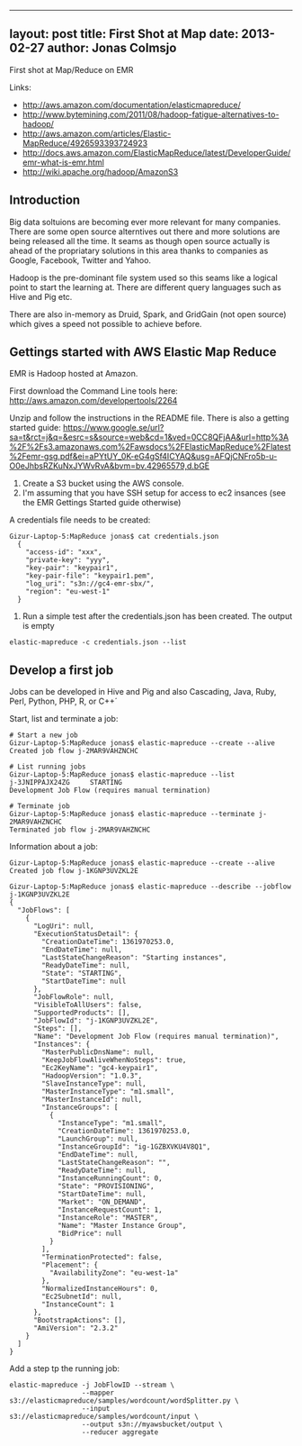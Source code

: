 
---
layout: post
title: First Shot at Map
date: 2013-02-27
author: Jonas Colmsjo
---

First shot at Map/Reduce on EMR




Links:

 * http://aws.amazon.com/documentation/elasticmapreduce/
 * http://www.bytemining.com/2011/08/hadoop-fatigue-alternatives-to-hadoop/
 * http://aws.amazon.com/articles/Elastic-MapReduce/4926593393724923
 * http://docs.aws.amazon.com/ElasticMapReduce/latest/DeveloperGuide/emr-what-is-emr.html
 * http://wiki.apache.org/hadoop/AmazonS3
 

## Introduction

Big data soltuions are becoming ever more relevant for many companies. There are some 
open source alterntives out there and more solutions are being released all the time.
It seams as though open source actually is ahead of the propriatary solutions in this 
area thanks to companies as Google, Facebook, Twitter and Yahoo.

Hadoop is the pre-dominant file system used so this seams like a logical point to start
the learning at. There are different query languages such as Hive and Pig etc.

There are also in-memory as Druid, Spark, and GridGain (not open source) which gives
a speed not possible to achieve before.


## Gettings started with AWS Elastic Map Reduce

EMR is Hadoop hosted at Amazon.
 
First download the Command Line tools here: http://aws.amazon.com/developertools/2264

Unzip and follow the instructions in the README file. There is also a getting started guide:
https://www.google.se/url?sa=t&rct=j&q=&esrc=s&source=web&cd=1&ved=0CC8QFjAA&url=http%3A%2F%2Fs3.amazonaws.com%2Fawsdocs%2FElasticMapReduce%2Flatest%2Femr-gsg.pdf&ei=aPYtUY_0K-eG4gSf4ICYAQ&usg=AFQjCNFro5b-u-O0eJhbsRZKuNxJYWvRvA&bvm=bv.42965579,d.bGE


1. Create a S3 bucket using the AWS console.
1. I'm assuming that you have SSH setup for access to ec2 insances (see the EMR Gettings 
Started guide otherwise)


A credentials file needs to be created:

```
Gizur-Laptop-5:MapReduce jonas$ cat credentials.json 
  {
    "access-id": "xxx",
    "private-key": "yyy",
    "key-pair": "keypair1",
    "key-pair-file": "keypair1.pem",
    "log_uri": "s3n://gc4-emr-sbx/",
    "region": "eu-west-1"
  }

```

1. Run a simple test after the credentials.json has been created. The output is empty

```
elastic-mapreduce -c credentials.json --list
```


## Develop a first job

Jobs can be developed in Hive and Pig and also Cascading, Java, Ruby, Perl, Python, PHP, R, or C++´

Start, list and terminate a job:

```
# Start a new job
Gizur-Laptop-5:MapReduce jonas$ elastic-mapreduce --create --alive
Created job flow j-2MAR9VAHZNCHC

# List running jobs
Gizur-Laptop-5:MapReduce jonas$ elastic-mapreduce --list
j-3JNIPPAJX24ZG     STARTING                                                         Development Job Flow (requires manual termination)

# Terminate job
Gizur-Laptop-5:MapReduce jonas$ elastic-mapreduce --terminate j-2MAR9VAHZNCHC
Terminated job flow j-2MAR9VAHZNCHC
```

Information about a job:

```
Gizur-Laptop-5:MapReduce jonas$ elastic-mapreduce --create --alive
Created job flow j-1KGNP3UVZKL2E

Gizur-Laptop-5:MapReduce jonas$ elastic-mapreduce --describe --jobflow j-1KGNP3UVZKL2E
{
  "JobFlows": [
    {
      "LogUri": null,
      "ExecutionStatusDetail": {
        "CreationDateTime": 1361970253.0,
        "EndDateTime": null,
        "LastStateChangeReason": "Starting instances",
        "ReadyDateTime": null,
        "State": "STARTING",
        "StartDateTime": null
      },
      "JobFlowRole": null,
      "VisibleToAllUsers": false,
      "SupportedProducts": [],
      "JobFlowId": "j-1KGNP3UVZKL2E",
      "Steps": [],
      "Name": "Development Job Flow (requires manual termination)",
      "Instances": {
        "MasterPublicDnsName": null,
        "KeepJobFlowAliveWhenNoSteps": true,
        "Ec2KeyName": "gc4-keypair1",
        "HadoopVersion": "1.0.3",
        "SlaveInstanceType": null,
        "MasterInstanceType": "m1.small",
        "MasterInstanceId": null,
        "InstanceGroups": [
          {
            "InstanceType": "m1.small",
            "CreationDateTime": 1361970253.0,
            "LaunchGroup": null,
            "InstanceGroupId": "ig-1GZBXVKU4V8Q1",
            "EndDateTime": null,
            "LastStateChangeReason": "",
            "ReadyDateTime": null,
            "InstanceRunningCount": 0,
            "State": "PROVISIONING",
            "StartDateTime": null,
            "Market": "ON_DEMAND",
            "InstanceRequestCount": 1,
            "InstanceRole": "MASTER",
            "Name": "Master Instance Group",
            "BidPrice": null
          }
        ],
        "TerminationProtected": false,
        "Placement": {
          "AvailabilityZone": "eu-west-1a"
        },
        "NormalizedInstanceHours": 0,
        "Ec2SubnetId": null,
        "InstanceCount": 1
      },
      "BootstrapActions": [],
      "AmiVersion": "2.3.2"
    }
  ]
}
```


Add a step tp the running job:

```
elastic-mapreduce -j JobFlowID --stream \
                  --mapper s3://elasticmapreduce/samples/wordcount/wordSplitter.py \ 
                  --input s3://elasticmapreduce/samples/wordcount/input \
                  --output s3n://myawsbucket/output \
                  --reducer aggregate
```





